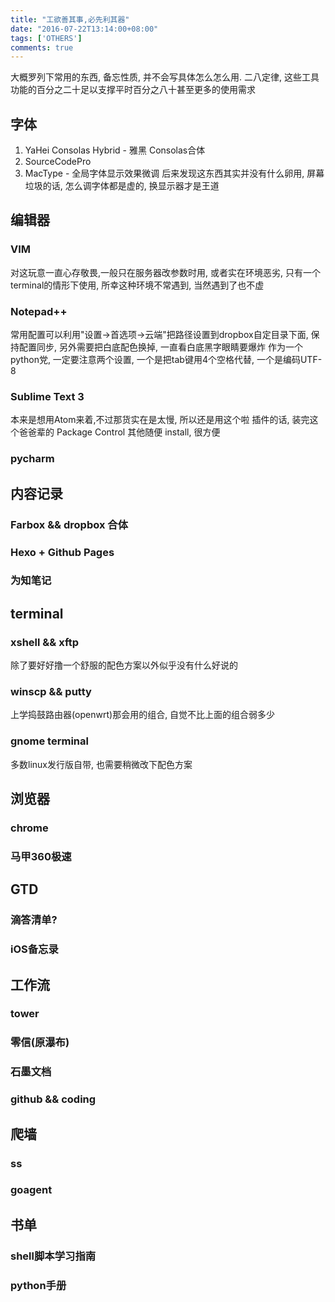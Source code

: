 ```yaml
---
title: "工欲善其事,必先利其器"
date: "2016-07-22T13:14:00+08:00"
tags: ['OTHERS']
comments: true
---
```



大概罗列下常用的东西, 备忘性质, 并不会写具体怎么怎么用. 二八定律, 这些工具功能的百分之二十足以支撑平时百分之八十甚至更多的使用需求
## 字体
1. YaHei Consolas Hybrid - 雅黑 Consolas合体
2. SourceCodePro
3. MacType - 全局字体显示效果微调
后来发现这东西其实并没有什么卵用, 屏幕垃圾的话, 怎么调字体都是虚的, 换显示器才是王道

## 编辑器
### VIM
对这玩意一直心存敬畏,一般只在服务器改参数时用, 或者实在环境恶劣, 只有一个terminal的情形下使用, 所幸这种环境不常遇到, 当然遇到了也不虚
### Notepad++
常用配置可以利用"设置->首选项->云端"把路径设置到dropbox自定目录下面, 保持配置同步, 另外需要把白底配色换掉, 一直看白底黑字眼睛要爆炸
作为一个python党, 一定要注意两个设置, 一个是把tab键用4个空格代替, 一个是编码UTF-8
### Sublime Text 3
本来是想用Atom来着,不过那货实在是太慢, 所以还是用这个啦
插件的话, 装完这个爸爸辈的 Package Control 其他随便 install, 很方便
### pycharm

## 内容记录
### Farbox && dropbox 合体
### Hexo + Github Pages
### 为知笔记

## terminal
### xshell && xftp
除了要好好撸一个舒服的配色方案以外似乎没有什么好说的
### winscp && putty
上学捣鼓路由器(openwrt)那会用的组合, 自觉不比上面的组合弱多少
### gnome terminal
多数linux发行版自带, 也需要稍微改下配色方案
## 浏览器
### chrome
### 马甲360极速

## GTD
### 滴答清单?
### iOS备忘录

## 工作流
### tower
### 零信(原瀑布)
### 石墨文档
### github && coding

## 爬墙
### ss
### goagent

## 书单
### shell脚本学习指南
### python手册
###